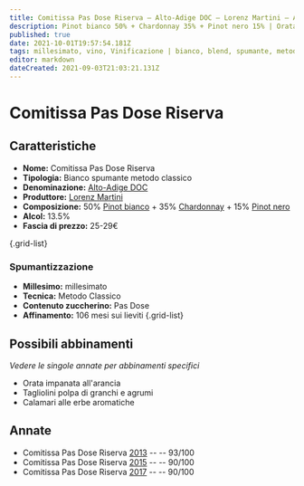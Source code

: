 ```yaml
---
title: Comitissa Pas Dose Riserva – Alto-Adige DOC – Lorenz Martini – Alto-Adige (IT) – 25-29€ – 4★
description: Pinot bianco 50% + Chardonnay 35% + Pinot nero 15% | Orata impanata all'arancia – Tagliolini polpa di granchi e agrumi – Calamari alle erbe aromatiche
published: true
date: 2021-10-01T19:57:54.181Z
tags: millesimato, vino, Vinificazione | bianco, blend, spumante, metodo classico, chardonnay, pinot nero, pinot bianco, Regione | Alto-Adige (IT), Valutazioni | 5 stelle, pas-dose, Orata impanata all'arancia, Tagliolini polpa di granchi e agrumi, Calamari alle erbe aromatiche, Prezzi | 25-29€
editor: markdown
dateCreated: 2021-09-03T21:03:21.131Z
---
```


# Comitissa Pas Dose Riserva

## Caratteristiche
- **Nome:** Comitissa Pas Dose Riserva 
- **Tipologia:** Bianco spumante metodo classico
- **Denominazione:** [Alto-Adige DOC](/denominazioni/Italia/Alto-Adige/DOC/Alto-Adige)
- **Produttore:** [Lorenz Martini](/produttori/Italia/Alto-Adige/Lorenz-Martini) 
- **Composizione:** 50% [Pinot bianco](/vitigni/Italia/bacca-bianca/pinot-bianco) + 35% [Chardonnay](/vitigni/Francia/bacca-bianca/chardonnay) + 15% [Pinot nero](/vitigni/Italia/bacca-nera/pinot-nero)
- **Alcol:** 13.5%
- **Fascia di prezzo:** 25-29€

{.grid-list}

### Spumantizzazione
- **Millesimo:** millesimato
- **Tecnica:** Metodo Classico
- **Contenuto zuccherino:** Pas Dose
- **Affinamento:** 106 mesi sui lieviti
{.grid-list}



## Possibili abbinamenti
*Vedere le singole annate per abbinamenti specifici*

- Orata impanata all'arancia
- Tagliolini polpa di granchi e agrumi
- Calamari alle erbe aromatiche

## Annate
- Comitissa Pas Dose Riserva [2013](/vini/Italia/Alto-Adige/Lorenz-Martini/Comitissa-Pas-Dose-Riserva/2013) -- <span class="star-5"></span> -- 93/100
- Comitissa Pas Dose Riserva [2015](/vini/Italia/Alto-Adige/Lorenz-Martini/Comitissa-Pas-Dose-Riserva/2015) -- <span class="star-4"></span> -- 90/100
- Comitissa Pas Dose Riserva [2017](/vini/Italia/Alto-Adige/Lorenz-Martini/Comitissa-Pas-Dose-Riserva/2017) -- <span class="star-4"></span> -- 90/100